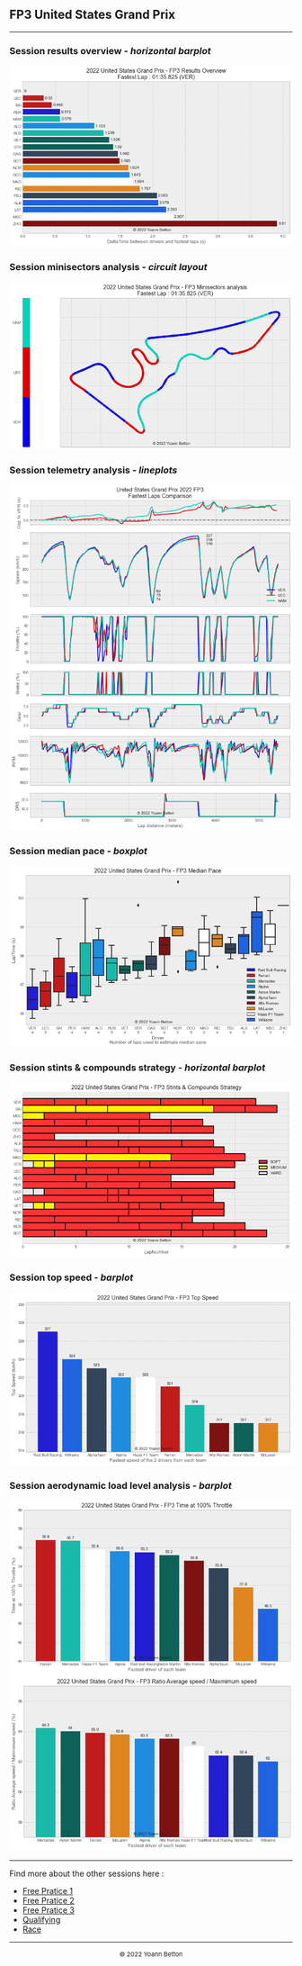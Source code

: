## FP3 United States Grand Prix

---

### Session results overview - *horizontal barplot*

<img src="/output/2022-10-23_United_States_Grand_Prix/fp3_results_overview_white.png?raw=true"/>

### Session minisectors analysis - *circuit layout*

<img src="/output/2022-10-23_United_States_Grand_Prix/fp3_minisectors_analysis_white.png?raw=true"/>

### Session telemetry analysis - *lineplots*

<img src="/output/2022-10-23_United_States_Grand_Prix/fp3_telemetry_analysis_white.png?raw=true"/>

### Session median pace - *boxplot*

<img src="/output/2022-10-23_United_States_Grand_Prix/fp3_median_pace_white.png?raw=true"/>

### Session stints & compounds strategy - *horizontal barplot*

<img src="/output/2022-10-23_United_States_Grand_Prix/fp3_stints_compounds_stategy_white.png?raw=true"/>

### Session top speed - *barplot*

<img src="/output/2022-10-23_United_States_Grand_Prix/topspeed_fp3_white.png?raw=true"/>

### Session aerodynamic load level analysis - *barplot*

<img src="/output/2022-10-23_United_States_Grand_Prix/fp3_maximum_throttle_white.png?raw=true"/>

<img src="/output/2022-10-23_United_States_Grand_Prix/fp3_speed_ratio_white.png?raw=true"/>

--- 

Find more about the other sessions here :
  - [Free Pratice 1](/page/FP1/2022-10-23_United_States_Grand_Prix)  
  - [Free Pratice 2](/page/FP2/2022-10-23_United_States_Grand_Prix) 
  - [Free Pratice 3](/page/FP3/2022-10-23_United_States_Grand_Prix)
  - [Qualifying](/page/Qualifying/2022-10-23_United_States_Grand_Prix) 
  - [Race](/page/Race/2022-10-23_United_States_Grand_Prix)

---

<div style="text-align: center">
  <p style="font-size:11px">&copy; 2022 Yoann Betton</p>
</div>

<!-- ---

<p style="font-size:11px">Page generated from <a href="https://github.com/yoannbtn/yoannbtn.github.io">github.com/yoannbtn</a>.</p> -->